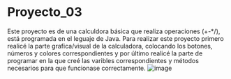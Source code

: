 # Proyecto_03
Este proyecto es de una calculdora básica que realiza operaciones (+-*/), está programada en el leguaje de Java.
Para realizar este proyecto primero realicé la parte grafica/visual de la calculadora, colocando los botones, números y colores correspondientes 
y por último realicé la parte de programar en la que creé las varibles correspondientes y métodos necesarios para que funcionase correctamente.
![image](https://github.com/laurabeltranp/Proyecto_03/assets/121167533/5d111b9d-dab5-4746-acde-5c8ee30230ac)
